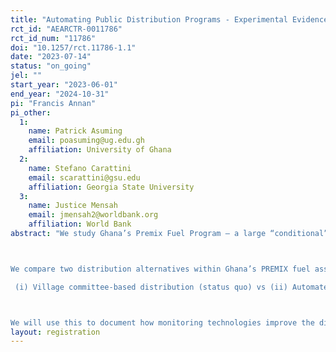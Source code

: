 ```yaml
---
title: "Automating Public Distribution Programs - Experimental Evidence from Ghana's PREMIX"
rct_id: "AEARCTR-0011786"
rct_id_num: "11786"
doi: "10.1257/rct.11786-1.1"
date: "2023-07-14"
status: "on_going"
jel: ""
start_year: "2023-06-01"
end_year: "2024-10-31"
pi: "Francis Annan"
pi_other:
  1:
    name: Patrick Asuming
    email: poasuming@ug.edu.gh
    affiliation: University of Ghana
  2:
    name: Stefano Carattini
    email: scarattini@gsu.edu
    affiliation: Georgia State University
  3:
    name: Justice Mensah
    email: jmensah2@worldbank.org
    affiliation: World Bank
abstract: "We study Ghana’s Premix Fuel Program – a large “conditional” transfer program subsidizing premix fuel for fishermen in Ghana. Subsidized fuel is hoarded, creating artificial shortages and prices that defy the program’s spirit. We partner with the National Premix Fuel Secretariat, which manages the Program. The Secretariat/Government of Ghana is preparing to rollout a nationwide program that will automate access to subsidized fuel to monitor its distribution and reduce leakages. Some experimentation already took place, so the technical feasibility of the process is not in question. Following our interactions, the Secretariat is willing to randomize across 234 villages (which will be in cohorts) the switch from village committee-based distribution of PREMIX fuel to Automated PREMIX fuel Dispensing and Monitoring System that come with personalized canoe identification cards. We proceed as follows. First, multi-cohort randomization across the 234 villages (315 beaches) will determine the timing of the rollout. Second, survey of fishermen and villagers to track: fuel usage, leakage, poverty, and economic/environmental/social outcomes the automation may improve, including village-wide spillovers and general equilibrium effects. We implement innovative measures for fuel diversion and quality: (i) administrative data on amount of fuel delivered to the village versus survey data, including estimates of black-market prices and quantities. We deploy Quality Assurance Teams to measure the quality of premix fuel in circulation across villages. We also use high-frequency measures of air pollution by (i) installing outdoor monitors and (ii) use available satellite and remote sensing data. 

We compare two distribution alternatives within Ghana’s PREMIX fuel assistance program:
 (i) Village committee-based distribution (status quo) vs (ii) Automated dispensing and monitoring system (new monitoring technology).

We will use this to document how monitoring technologies improve the distribution and poverty effects of public assistance programs by helping to bring in (or include) poor excluded beneficiaries. Indeed, when and how "changes" in the delivery (or distribution) of public assistance programs reduce poverty is a significant yet poorly understood issue."
layout: registration
---
```


